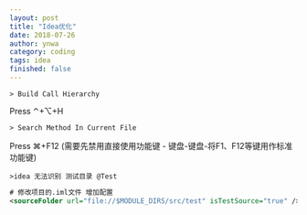 ```yaml
---
layout: post
title: "Idea优化"
date: 2018-07-26
author: ynwa
category: coding
tags: idea
finished: false
---
```


`> Build Call Hierarchy`

Press ⌃+⌥+H

`> Search Method In Current File`

Press ⌘+F12 (需要先禁用直接使用功能键 - 键盘-键盘-将F1、F12等键用作标准功能键)

`>idea 无法识别 测试目录 @Test `

```xml
# 修改项目的.iml文件 增加配置
<sourceFolder url="file://$MODULE_DIRS/src/test" isTestSource="true" />
```

